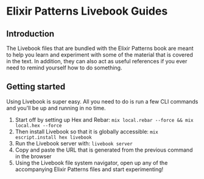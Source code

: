 # Elixir Patterns Livebook Guides

## Introduction

The Livebook files that are bundled with the Elixir Patterns book are meant to help you learn and experiment
with some of the material that is covered in the text. In addition, they can also act as useful references
if you ever need to remind yourself how to do something.

## Getting started

Using Livebook is super easy. All you need to do is run a few CLI commands
and you'll be up and running in no time.

1. Start off by setting up Hex and Rebar: `mix local.rebar --force && mix local.hex --force`
2. Then install Livebook so that it is globally accessible: `mix escript.install hex livebook`
3. Run the Livebook server with: `livebook server`
4. Copy and paste the URL that is generated from the previous command in the browser
5. Using the Livebook file system navigator, open up any of the accompanying Elixir Patterns files and start
   experimenting!
